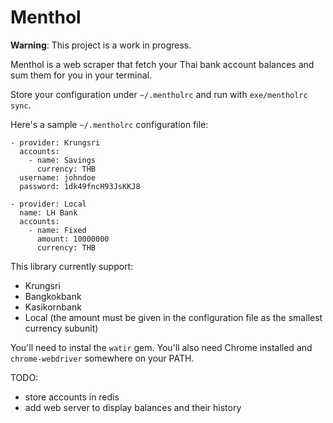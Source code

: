 # Menthol

**Warning**: This project is a work in progress.

Menthol is a web scraper that fetch your Thai bank account balances and sum
them for you in your terminal.

Store your configuration under `~/.mentholrc` and run with `exe/mentholrc sync`.

Here's a sample `~/.mentholrc` configuration file:

    - provider: Krungsri
      accounts:
        - name: Savings
          currency: THB
      username: johndoe
      password: 1dk49fncH93JsKKJ8

    - provider: Local
      name: LH Bank
      accounts:
        - name: Fixed
          amount: 10000000
          currency: THB

This library currently support:

  - Krungsri
  - Bangkokbank
  - Kasikornbank
  - Local (the amount must be given in the configuration file as the
    smallest currency subunit)

You'll need to instal the `watir` gem. You'll also need Chrome installed and
`chrome-webdriver` somewhere on your PATH.

TODO:

  - store accounts in redis
  - add web server to display balances and their history
